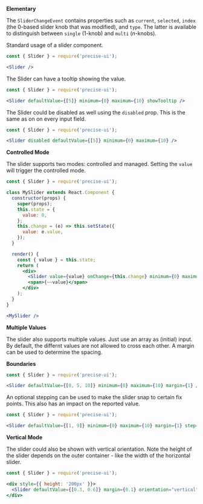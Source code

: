 **Elementary**

The `SliderChangeEvent` contains properties such as `current`, `selected`, `index` (the 0-based slider knob that was modified), and `type`. The latter is available to distinguish between `single` (1-knob) and `multi` (*n*-knobs).

Standard usage of a slider component.

```jsx
const { Slider } = require('precise-ui');

<Slider />
```

The Slider can have a tooltip showing the value.

```jsx
const { Slider } = require('precise-ui');

<Slider defaultValue={[5]} minimum={0} maximum={10} showTooltip />
```

The Slider could be disabled as well using the `disabled` prop. This is the same as on on every input field.

```jsx
const { Slider } = require('precise-ui');

<Slider disabled defaultValue={[5]} minimum={0} maximum={10} />
```

**Controlled Mode**

The slider supports two modes: controlled and managed. Setting the `value` will trigger the controlled mode.

```jsx
const { Slider } = require('precise-ui');

class MySlider extends React.Component {
  constructor(props) {
    super(props);
    this.state = {
      value: 0,
    };
    this.change = (e) => this.setState({
      value: e.value,
    });
  }

  render() {
    const { value } = this.state;
    return (
      <div>
        <Slider value={value} onChange={this.change} minimum={0} maximum={100} />
        <span>{~~value}</span>
      </div>
    );
  }
}

<MySlider />
```

**Multiple Values**

The slider also supports multiple values. Just use an array as (initial) input. By default, the differnt values are not allowed to cross each other. A margin can be used to determine the spacing.

**Boundaries**

```jsx
const { Slider } = require('precise-ui');

<Slider defaultValue={[0, 5, 10]} minimum={0} maximum={10} margin={1} />
```

An optional stepping can be used to make the slider snap to certain fix points. This also has an impact on the reported value.

```jsx
const { Slider } = require('precise-ui');

<Slider defaultValue={[1, 9]} minimum={0} maximum={10} margin={1} step={0.5} />
```

**Vertical Mode**

The slider could also be shown with vertical orientation. Note the height of the slider depends on the outer container - like the width of the horizontal slider.

```jsx
const { Slider } = require('precise-ui');

<div style={{ height: '200px' }}>
  <Slider defaultValue={[0.3, 0.6]} margin={0.1} orientation="vertical" showTooltip />
</div>
```
